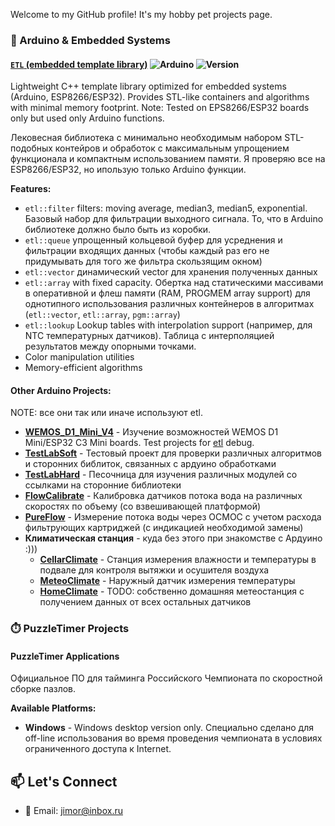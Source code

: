 Welcome to my GitHub profile! It's my hobby pet projects page.

### 🎯 Arduino & Embedded Systems

#### **[`ETL` (embedded template library)](https://github.com/JimorMarlow/WEMOS_D1_Mini_V4)** ![Arduino](https://img.shields.io/badge/-Arduino-00979D?style=for-the-badge&logo=Arduino&logoColor=white) ![Version](https://img.shields.io/github/package-json/v/JimorMarlow/WEMOS_D1_Mini_V4)
Lightweight C++ template library optimized for embedded systems (Arduino, ESP8266/ESP32). Provides STL-like containers and algorithms with minimal memory footprint. Note: Tested on EPS8266/ESP32 boards only but used only Arduino functions.

Лековесная библиотека с минимально необходимым набором STL-подобных контейров и обработок с максимальным упрощением функционала и компактным использованием памяти. Я проверяю все на ESP8266/ESP32, но ипользую только Arduino функции.

**Features:**
- `etl::filter` filters: moving average, median3, median5, exponential. Базовый набор для фильтрации выходного сигнала. То, что в Arduino библиотеке должно было быть из коробки.
- `etl::queue` упрощенный кольцевой буфер для усреднения и фильтрации входящих данных (чтобы каждый раз его не придумывать для того же фильтра скользящим окном)
- `etl::vector` динамический vector для хранения полученных данных
- `etl::array` with fixed capacity. Обертка над статическими массивами в оперативной и флеш памяти (RAM, PROGMEM array support) для однотипного использования различных контейнеров в алгоритмах (`etl::vector`, `etl::array`, `pgm::array`)
- `etl::lookup` Lookup tables with interpolation support (например, для NTC температурных датчиков). Таблица с интерполяцией результатов между опорными точками.
- Color manipulation utilities
- Memory-efficient algorithms

#### **Other Arduino Projects:**
NOTE: все они так или иначе используют etl.
- **[WEMOS_D1_Mini_V4](https://github.com/JimorMarlow/WEMOS_D1_Mini_V4)** - Изучение возможностей WEMOS D1 Mini/ESP32 C3 Mini boards. Test projects for [etl](https://github.com/JimorMarlow/WEMOS_D1_Mini_V4) debug.
- **[TestLabSoft](https://github.com/JimorMarlow/TestLabSoft)** - Тестовый проект для проверки различных алгоритмов и сторонних библиток, связанных с ардуино обработками
- **[TestLabHard](https://github.com/JimorMarlow/TestLabHard)** - Песочница для изучения различных модулей со ссылками на сторонние библиотеки
- **[FlowCalibrate](https://github.com/JimorMarlow/FlowCalibrate)** - Калибровка датчиков потока вода на различных скоростях по объему (со взвешивающей платформой)
- **[PureFlow](https://github.com/JimorMarlow/PureFlow)** - Измерение потока воды через ОСМОС с учетом расхода фильтрующих картриджей (с индикацией необходимой замены)
- **Климатическая станция** - куда без этого при знакомстве с Ардуино :)))
  - **[CellarClimate](https://github.com/JimorMarlow/CellarClimate)** - Станция измерения влажности и температуры в подвале для контроля вытяжки и осушителя воздуха
  - **[MeteoClimate](https://github.com/JimorMarlow/MeteoClimate)** - Наружный датчик измерения температуры
  - **[HomeClimate](https://github.com/JimorMarlow/HomeClimate)** - TODO: собственно домашняя метеостанция с получением данных от всех остальных датчиков

### ⏱️ PuzzleTimer Projects

#### **PuzzleTimer Applications**
Официальное ПО для тайминга Российского Чемпионата по скоростной сборке пазлов.

**Available Platforms:**
- **Windows** - Windows desktop version only. Специально сделано для off-line использования во время проведения чемпионата в условиях ограниченного доступа к Internet.
<!--
## 📈 GitHub Stats

![Your GitHub stats](https://github-readme-stats.vercel.app/api?username=JimorMarlow&show_icons=true&theme=radical)

![Top Languages](https://github-readme-stats.vercel.app/api/top-langs/?username=JimorMarlow&layout=compact&theme=radical)
-->

## 📫 Let's Connect

- 📧 Email: jimor@inbox.ru
